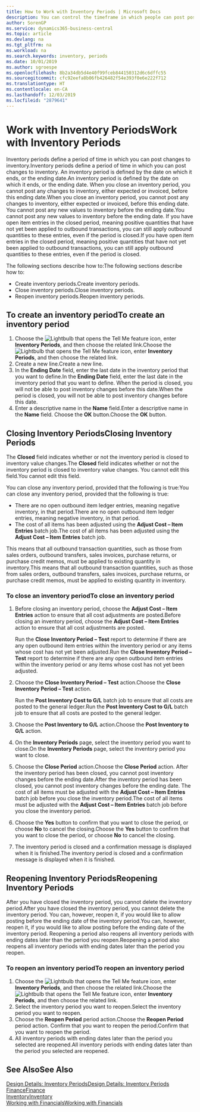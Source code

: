 ```yaml
---
title: How to Work with Inventory Periods | Microsoft Docs
description: You can control the timeframe in which people can post post changes to inventory by defining inventory periods.
author: SorenGP
ms.service: dynamics365-business-central
ms.topic: article
ms.devlang: na
ms.tgt_pltfrm: na
ms.workload: na
ms.search.keywords: inventory, periods
ms.date: 10/01/2019
ms.author: sgroespe
ms.openlocfilehash: 8b2a34db5d4e40f99fceb844150312d6c6dffc55
ms.sourcegitcommit: cfc92eefa8b06fb426482f54e393f0e6e222f712
ms.translationtype: HT
ms.contentlocale: en-CA
ms.lasthandoff: 12/03/2019
ms.locfileid: "2879641"
---
```

# <a name="work-with-inventory-periods"></a><span data-ttu-id="3ee14-103">Work with Inventory Periods</span><span class="sxs-lookup"><span data-stu-id="3ee14-103">Work with Inventory Periods</span></span>
<span data-ttu-id="3ee14-104">Inventory periods define a period of time in which you can post changes to inventory.</span><span class="sxs-lookup"><span data-stu-id="3ee14-104">Inventory periods define a period of time in which you can post changes to inventory.</span></span> <span data-ttu-id="3ee14-105">An inventory period is defined by the date on which it ends, or the ending date.</span><span class="sxs-lookup"><span data-stu-id="3ee14-105">An inventory period is defined by the date on which it ends, or the ending date.</span></span> <span data-ttu-id="3ee14-106">When you close an inventory period, you cannot post any changes to inventory, either expected or invoiced, before this ending date.</span><span class="sxs-lookup"><span data-stu-id="3ee14-106">When you close an inventory period, you cannot post any changes to inventory, either expected or invoiced, before this ending date.</span></span> <span data-ttu-id="3ee14-107">You cannot post any new values to inventory before the ending date.</span><span class="sxs-lookup"><span data-stu-id="3ee14-107">You cannot post any new values to inventory before the ending date.</span></span> <span data-ttu-id="3ee14-108">If you have open item entries in the closed period, meaning positive quantities that have not yet been applied to outbound transactions, you can still apply outbound quantities to these entries, even if the period is closed.</span><span class="sxs-lookup"><span data-stu-id="3ee14-108">If you have open item entries in the closed period, meaning positive quantities that have not yet been applied to outbound transactions, you can still apply outbound quantities to these entries, even if the period is closed.</span></span>  

<span data-ttu-id="3ee14-109">The following sections describe how to:</span><span class="sxs-lookup"><span data-stu-id="3ee14-109">The following sections describe how to:</span></span>

* <span data-ttu-id="3ee14-110">Create inventory periods.</span><span class="sxs-lookup"><span data-stu-id="3ee14-110">Create inventory periods.</span></span>  
* <span data-ttu-id="3ee14-111">Close inventory periods.</span><span class="sxs-lookup"><span data-stu-id="3ee14-111">Close inventory periods.</span></span>  
* <span data-ttu-id="3ee14-112">Reopen inventory periods.</span><span class="sxs-lookup"><span data-stu-id="3ee14-112">Reopen inventory periods.</span></span>  

## <a name="to-create-an-inventory-period"></a><span data-ttu-id="3ee14-113">To create an inventory period</span><span class="sxs-lookup"><span data-stu-id="3ee14-113">To create an inventory period</span></span>  
1. <span data-ttu-id="3ee14-114">Choose the ![Lightbulb that opens the Tell Me feature](media/ui-search/search_small.png "Tell me what you want to do") icon, enter **Inventory Periods**, and then choose the related link.</span><span class="sxs-lookup"><span data-stu-id="3ee14-114">Choose the ![Lightbulb that opens the Tell Me feature](media/ui-search/search_small.png "Tell me what you want to do") icon, enter **Inventory Periods**, and then choose the related link.</span></span>  
2. <span data-ttu-id="3ee14-115">Create a new line.</span><span class="sxs-lookup"><span data-stu-id="3ee14-115">Create a new line.</span></span>  
3. <span data-ttu-id="3ee14-116">In the **Ending Date** field, enter the last date in the inventory period that you want to define.</span><span class="sxs-lookup"><span data-stu-id="3ee14-116">In the **Ending Date** field, enter the last date in the inventory period that you want to define.</span></span> <span data-ttu-id="3ee14-117">When the period is closed, you will not be able to post inventory changes before this date.</span><span class="sxs-lookup"><span data-stu-id="3ee14-117">When the period is closed, you will not be able to post inventory changes before this date.</span></span>  
4. <span data-ttu-id="3ee14-118">Enter a descriptive name in the **Name** field.</span><span class="sxs-lookup"><span data-stu-id="3ee14-118">Enter a descriptive name in the **Name** field.</span></span> <span data-ttu-id="3ee14-119">Choose the **OK** button.</span><span class="sxs-lookup"><span data-stu-id="3ee14-119">Choose the **OK** button.</span></span>  

## <a name="closing-inventory-periods"></a><span data-ttu-id="3ee14-120">Closing Inventory Periods</span><span class="sxs-lookup"><span data-stu-id="3ee14-120">Closing Inventory Periods</span></span>  
<span data-ttu-id="3ee14-121">The **Closed** field indicates whether or not the inventory period is closed to inventory value changes.</span><span class="sxs-lookup"><span data-stu-id="3ee14-121">The **Closed** field indicates whether or not the inventory period is closed to inventory value changes.</span></span> <span data-ttu-id="3ee14-122">You cannot edit this field.</span><span class="sxs-lookup"><span data-stu-id="3ee14-122">You cannot edit this field.</span></span>  

<span data-ttu-id="3ee14-123">You can close any inventory period, provided that the following is true:</span><span class="sxs-lookup"><span data-stu-id="3ee14-123">You can close any inventory period, provided that the following is true:</span></span>  

* <span data-ttu-id="3ee14-124">There are no open outbound item ledger entries, meaning negative inventory, in that period.</span><span class="sxs-lookup"><span data-stu-id="3ee14-124">There are no open outbound item ledger entries, meaning negative inventory, in that period.</span></span>  
* <span data-ttu-id="3ee14-125">The cost of all items has been adjusted using the **Adjust Cost – Item Entries** batch job.</span><span class="sxs-lookup"><span data-stu-id="3ee14-125">The cost of all items has been adjusted using the **Adjust Cost – Item Entries** batch job.</span></span>  

<span data-ttu-id="3ee14-126">This means that all outbound transaction quantities, such as those from sales orders, outbound transfers, sales invoices, purchase returns, or purchase credit memos, must be applied to existing quantity in inventory.</span><span class="sxs-lookup"><span data-stu-id="3ee14-126">This means that all outbound transaction quantities, such as those from sales orders, outbound transfers, sales invoices, purchase returns, or purchase credit memos, must be applied to existing quantity in inventory.</span></span>  

### <a name="to-close-an-inventory-period"></a><span data-ttu-id="3ee14-127">To close an inventory period</span><span class="sxs-lookup"><span data-stu-id="3ee14-127">To close an inventory period</span></span>  
1. <span data-ttu-id="3ee14-128">Before closing an inventory period, choose the **Adjust Cost – Item Entries** action to ensure that all cost adjustments are posted.</span><span class="sxs-lookup"><span data-stu-id="3ee14-128">Before closing an inventory period, choose the **Adjust Cost – Item Entries** action to ensure that all cost adjustments are posted.</span></span>

     <span data-ttu-id="3ee14-129">Run the **Close Inventory Period – Test** report to determine if there are any open outbound item entries within the inventory period or any items whose cost has not yet been adjusted.</span><span class="sxs-lookup"><span data-stu-id="3ee14-129">Run the **Close Inventory Period – Test** report to determine if there are any open outbound item entries within the inventory period or any items whose cost has not yet been adjusted.</span></span>  
2. <span data-ttu-id="3ee14-130">Choose the **Close Inventory Period – Test** action.</span><span class="sxs-lookup"><span data-stu-id="3ee14-130">Choose the **Close Inventory Period – Test** action.</span></span>  

     <span data-ttu-id="3ee14-131">Run the **Post Inventory Cost to G/L** batch job to ensure that all costs are posted to the general ledger.</span><span class="sxs-lookup"><span data-stu-id="3ee14-131">Run the **Post Inventory Cost to G/L** batch job to ensure that all costs are posted to the general ledger.</span></span>  
3. <span data-ttu-id="3ee14-132">Choose the **Post Inventory to G/L** action.</span><span class="sxs-lookup"><span data-stu-id="3ee14-132">Choose the **Post Inventory to G/L** action.</span></span>  
4. <span data-ttu-id="3ee14-133">On the **Inventory Periods** page, select the inventory period you want to close.</span><span class="sxs-lookup"><span data-stu-id="3ee14-133">On the **Inventory Periods** page, select the inventory period you want to close.</span></span>  
5. <span data-ttu-id="3ee14-134">Choose the **Close Period** action.</span><span class="sxs-lookup"><span data-stu-id="3ee14-134">Choose the **Close Period** action.</span></span> <span data-ttu-id="3ee14-135">After the inventory period has been closed, you cannot post inventory changes before the ending date.</span><span class="sxs-lookup"><span data-stu-id="3ee14-135">After the inventory period has been closed, you cannot post inventory changes before the ending date.</span></span> <span data-ttu-id="3ee14-136">The cost of all items must be adjusted with the **Adjust Cost – Item Entries** batch job before you close the inventory period.</span><span class="sxs-lookup"><span data-stu-id="3ee14-136">The cost of all items must be adjusted with the **Adjust Cost – Item Entries** batch job before you close the inventory period.</span></span>  
6. <span data-ttu-id="3ee14-137">Choose the **Yes** button to confirm that you want to close the period, or choose **No** to cancel the closing.</span><span class="sxs-lookup"><span data-stu-id="3ee14-137">Choose the **Yes** button to confirm that you want to close the period, or choose **No** to cancel the closing.</span></span>  
7. <span data-ttu-id="3ee14-138">The inventory period is closed and a confirmation message is displayed when it is finished.</span><span class="sxs-lookup"><span data-stu-id="3ee14-138">The inventory period is closed and a confirmation message is displayed when it is finished.</span></span>  

## <a name="reopening-inventory-periods"></a><span data-ttu-id="3ee14-139">Reopening Inventory Periods</span><span class="sxs-lookup"><span data-stu-id="3ee14-139">Reopening Inventory Periods</span></span>  
<span data-ttu-id="3ee14-140">After you have closed the inventory period, you cannot delete the inventory period.</span><span class="sxs-lookup"><span data-stu-id="3ee14-140">After you have closed the inventory period, you cannot delete the inventory period.</span></span> <span data-ttu-id="3ee14-141">You can, however, reopen it, if you would like to allow posting before the ending date of the inventory period.</span><span class="sxs-lookup"><span data-stu-id="3ee14-141">You can, however, reopen it, if you would like to allow posting before the ending date of the inventory period.</span></span> <span data-ttu-id="3ee14-142">Reopening a period also reopens all inventory periods with ending dates later than the period you reopen.</span><span class="sxs-lookup"><span data-stu-id="3ee14-142">Reopening a period also reopens all inventory periods with ending dates later than the period you reopen.</span></span>  

### <a name="to-reopen-an-inventory-period"></a><span data-ttu-id="3ee14-143">To reopen an inventory period</span><span class="sxs-lookup"><span data-stu-id="3ee14-143">To reopen an inventory period</span></span>  
1. <span data-ttu-id="3ee14-144">Choose the ![Lightbulb that opens the Tell Me feature](media/ui-search/search_small.png "Tell me what you want to do") icon, enter **Inventory Periods**, and then choose the related link.</span><span class="sxs-lookup"><span data-stu-id="3ee14-144">Choose the ![Lightbulb that opens the Tell Me feature](media/ui-search/search_small.png "Tell me what you want to do") icon, enter **Inventory Periods**, and then choose the related link.</span></span>  
2. <span data-ttu-id="3ee14-145">Select the inventory period you want to reopen.</span><span class="sxs-lookup"><span data-stu-id="3ee14-145">Select the inventory period you want to reopen.</span></span>  
3. <span data-ttu-id="3ee14-146">Choose the **Reopen Period** period action.</span><span class="sxs-lookup"><span data-stu-id="3ee14-146">Choose the **Reopen Period** period action.</span></span> <span data-ttu-id="3ee14-147">Confirm that you want to reopen the period.</span><span class="sxs-lookup"><span data-stu-id="3ee14-147">Confirm that you want to reopen the period.</span></span>  
4. <span data-ttu-id="3ee14-148">All inventory periods with ending dates later than the period you selected are reopened.</span><span class="sxs-lookup"><span data-stu-id="3ee14-148">All inventory periods with ending dates later than the period you selected are reopened.</span></span>  

## <a name="see-also"></a><span data-ttu-id="3ee14-149">See Also</span><span class="sxs-lookup"><span data-stu-id="3ee14-149">See Also</span></span>  
[<span data-ttu-id="3ee14-150">Design Details: Inventory Periods</span><span class="sxs-lookup"><span data-stu-id="3ee14-150">Design Details: Inventory Periods</span></span>](design-details-inventory-periods.md)  
[<span data-ttu-id="3ee14-151">Finance</span><span class="sxs-lookup"><span data-stu-id="3ee14-151">Finance</span></span>](finance.md)  
[<span data-ttu-id="3ee14-152">Inventory</span><span class="sxs-lookup"><span data-stu-id="3ee14-152">Inventory</span></span>](inventory-manage-inventory.md)  
[<span data-ttu-id="3ee14-153">Working with Financials</span><span class="sxs-lookup"><span data-stu-id="3ee14-153">Working with Financials</span></span>](ui-work-product.md)
